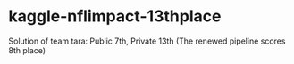 # kaggle-nflimpact-13thplace
Solution of team tara: Public 7th, Private 13th (The renewed pipeline scores 8th place)
